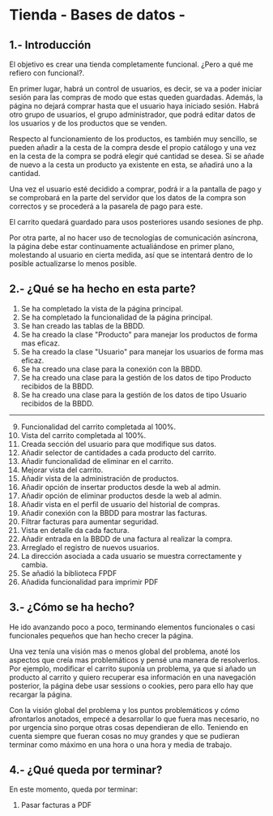 # Tienda - Bases de datos -
## 1.- Introducción
El objetivo es crear una tienda completamente funcional. ¿Pero a qué me refiero con funcional?. 

En primer lugar, habrá un control de usuarios, es decir, se va a poder iniciar sesión para las compras de modo que estas queden guardadas. Además, la página no dejará comprar hasta que el usuario haya iniciado sesión. Habrá otro grupo de usuarios, el grupo administrador, que podrá editar datos de los usuarios y de los productos que se venden.

Respecto al funcionamiento de los productos, es también muy sencillo, se pueden añadir a la cesta de la compra desde el propio catálogo y una vez en la cesta de la compra se podrá elegir qué cantidad se desea. Si se añade de nuevo a la cesta un producto ya existente en esta, se añadirá uno a la cantidad.

Una vez el usuario esté decidido a comprar, podrá ir a la pantalla de pago y se comprobará en la parte del servidor que los datos de la compra son correctos y se procederá a la pasarela de pago para este. 

El carrito quedará guardado para usos posteriores usando sesiones de php. 

Por otra parte, al no hacer uso de tecnologías de comunicación asíncrona, la página debe estar continuamente actualiándose en primer plano, molestando al usuario en cierta medida, así que se intentará dentro de lo posible actualizarse lo menos posible. 


## 2.- ¿Qué se ha hecho en esta parte?
1. Se ha completado la vista de la página principal.
2. Se ha completado la funcionalidad de la página principal. 
3. Se han creado las tablas de la BBDD.
4. Se ha creado la clase "Producto" para manejar los productos de forma mas eficaz.
5. Se ha creado la clase "Usuario" para manejar los usuarios de forma mas eficaz.
6. Se ha creado una clase para la conexión con la BBDD.
7. Se ha creado una clase para la gestión de los datos de tipo Producto recibidos de la BBDD.
8. Se ha creado una clase para la gestión de los datos de tipo Usuario recibidos de la BBDD.
----------
9. Funcionalidad del carrito completada al 100%.
10. Vista del carrito completada al 100%.
11. Creada sección del usuario para que modifique sus datos.
12. Añadir selector de cantidades a cada producto del carrito.
13. Añadir funcionalidad de eliminar en el carrito.
14. Mejorar vista del carrito.
15. Añadir vista de la administración de productos.
16. Añadir opción de insertar productos desde la web al admin.
17. Añadir opción de eliminar productos desde la web al admin.
18. Añadir vista en el perfil de usuario del historial de compras.
19. Añadir conexión con la BBDD para mostrar las facturas.
20. Filtrar facturas para aumentar seguridad.
21. Vista en detalle da cada factura.
22. Añadir entrada en la BBDD de una factura al realizar la compra.
23. Arreglado el registro de nuevos usuarios.
24. La dirección asociada a cada usuario se muestra correctamente y cambia.
25. Se añadió la biblioteca FPDF
26. Añadida funcionalidad para imprimir PDF


## 3.- ¿Cómo se ha hecho?
He ido avanzando poco a poco, terminando elementos funcionales o casi funcionales pequeños que han hecho crecer la página. 

Una vez tenía una visión mas o menos global del problema, anoté los aspectos que creía mas problemáticos y pensé una manera de resolverlos. Por ejemplo, modificar el carrito suponía un problema, ya que si añado un producto al carrito y quiero recuperar esa información en una navegación posterior, la página debe usar sessions o cookies, pero para ello hay que recargar la página.

Con la visión global del problema y los puntos problemáticos y cómo afrontarlos anotados, empecé a desarrollar lo que fuera mas necesario, no por urgencia sino porque otras cosas dependieran de ello. Teniendo en cuenta siempre que fueran cosas no muy grandes y que se pudieran terminar como máximo en una hora o una hora y media de trabajo.


## 4.- ¿Qué queda por terminar?
En este momento, queda por terminar:

1. Pasar facturas a PDF
